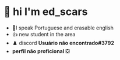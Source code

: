  
 # 👋  hi I'm ed_scars
 - 🌱I speak Portuguese and erasable english
-  👍 new student in the area
- ♟️ discord **Usuário não encontrado#3792**
- **perfil não proficional** ❎
<!---
edscars/edscars is a ✨ special ✨ repository because its `README.md` (this file) appears on your GitHub profile.
You can click the Preview link to take a look at your changes.
--->
